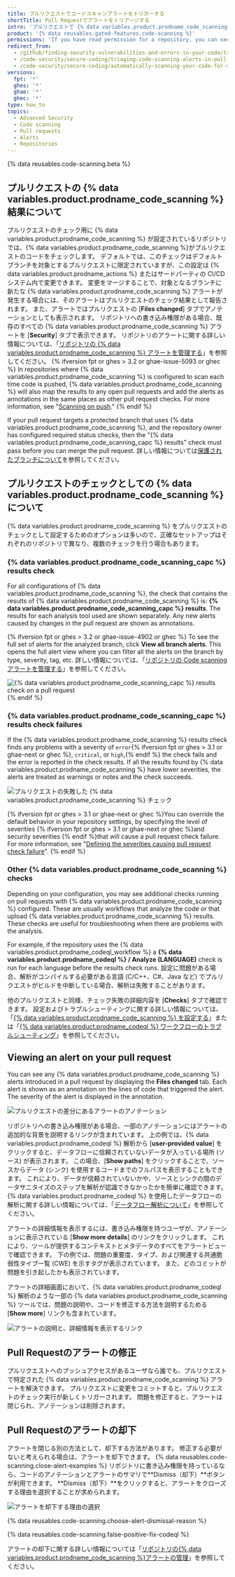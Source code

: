 ```yaml
---
title: プルリクエストでコードスキャンアラートをトリガーする
shortTitle: Pull Requestでアラートをトリアージする
intro: 'プルリクエストで {% data variables.product.prodname_code_scanning %} が問題を特定した場合、強調表示されたコードを確認してアラートを解決できます。'
product: '{% data reusables.gated-features.code-scanning %}'
permissions: 'If you have read permission for a repository, you can see annotations on pull requests. With write permission, you can see detailed information and resolve {% data variables.product.prodname_code_scanning %} alerts for that repository.'
redirect_from:
  - /github/finding-security-vulnerabilities-and-errors-in-your-code/triaging-code-scanning-alerts-in-pull-requests
  - /code-security/secure-coding/triaging-code-scanning-alerts-in-pull-requests
  - /code-security/secure-coding/automatically-scanning-your-code-for-vulnerabilities-and-errors/triaging-code-scanning-alerts-in-pull-requests
versions:
  fpt: '*'
  ghes: '*'
  ghae: '*'
  ghec: '*'
type: how_to
topics:
  - Advanced Security
  - Code scanning
  - Pull requests
  - Alerts
  - Repositories
---
```


<!--For this article in earlier GHES versions, see /content/github/finding-security-vulnerabilities-and-errors-in-your-code-->

{% data reusables.code-scanning.beta %}

## プルリクエストの {% data variables.product.prodname_code_scanning %} 結果について

プルリクエストのチェック用に {% data variables.product.prodname_code_scanning %} が設定されているリポジトリでは、{% data variables.product.prodname_code_scanning %}がプルリクエストのコードをチェックします。 デフォルトでは、このチェックはデフォルトブランチを対象とするプルリクエストに限定されていますが、この設定は {% data variables.product.prodname_actions %} またはサードパーティの CI/CD システム内で変更できます。 変更をマージすることで、対象となるブランチに新たな {% data variables.product.prodname_code_scanning %} アラートが発生する場合には、そのアラートはプルリクエストのチェック結果として報告されます。 また、アラートではプルリクエストの [**Files changed**] タブでアノテーションとしても表示されます。 リポジトリへの書き込み権限がある場合、既存のすべての {% data variables.product.prodname_code_scanning %} アラートを [**Security**] タブで表示できます。 リポジトリのアラートに関する詳しい情報については、「[リポジトリの {% data variables.product.prodname_code_scanning %} アラートを管理する](/code-security/secure-coding/managing-code-scanning-alerts-for-your-repository)」を参照してください。
{% ifversion fpt or ghes > 3.2 or ghae-issue-5093 or ghec %}
In repositories where {% data variables.product.prodname_code_scanning %} is configured to scan each time code is pushed, {% data variables.product.prodname_code_scanning %} will also map the results to any open pull requests and add the alerts as annotations in the same places as other pull request checks. For more information, see "[Scanning on push](/code-security/code-scanning/automatically-scanning-your-code-for-vulnerabilities-and-errors/configuring-code-scanning#scanning-on-push)."
{% endif %}

If your pull request targets a protected branch that uses {% data variables.product.prodname_code_scanning %}, and the repository owner has configured required status checks, then the "{% data variables.product.prodname_code_scanning_capc %} results" check must pass before you can merge the pull request. 詳しい情報については[保護されたブランチについて](/github/administering-a-repository/about-protected-branches#require-status-checks-before-merging)を参照してください。

## プルリクエストのチェックとしての {% data variables.product.prodname_code_scanning %} について

{% data variables.product.prodname_code_scanning %} をプルリクエストのチェックとして設定するためのオプションは多いので、正確なセットアップはそれぞれのリポジトリで異なり、複数のチェックを行う場合もあります。

### {% data variables.product.prodname_code_scanning_capc %} results check

For all configurations of {% data variables.product.prodname_code_scanning %}, the check that contains the results of {% data variables.product.prodname_code_scanning %} is: **{% data variables.product.prodname_code_scanning_capc %} results**. The results for each analysis tool used are shown separately. Any new alerts caused by changes in the pull request are shown as annotations.

{% ifversion fpt or ghes > 3.2 or ghae-issue-4902 or ghec %} To see the full set of alerts for the analyzed branch, click **View all branch alerts**. This opens the full alert view where you can filter all the alerts on the branch by type, severity, tag, etc. 詳しい情報については、「[リポジトリの Code scanningアラートを管理する](/code-security/code-scanning/automatically-scanning-your-code-for-vulnerabilities-and-errors/managing-code-scanning-alerts-for-your-repository#filtering-and-searching-for-code-scanning-alerts)」を参照してください。

![{% data variables.product.prodname_code_scanning_capc %} results check on a pull request](/assets/images/help/repository/code-scanning-results-check.png)
{% endif %}

### {% data variables.product.prodname_code_scanning_capc %} results check failures

If the {% data variables.product.prodname_code_scanning %} results check finds any problems with a severity of `error`{% ifversion fpt or ghes > 3.1  or ghae-next or ghec %}, `critical`, or `high`,{% endif %} the check fails and the error is reported in the check results. If all the results found by {% data variables.product.prodname_code_scanning %} have lower severities, the alerts are treated as warnings or notes and the check succeeds.

![プルリクエストの失敗した {% data variables.product.prodname_code_scanning %} チェック](/assets/images/help/repository/code-scanning-check-failure.png)

{% ifversion fpt or ghes > 3.1 or ghae-next or ghec %}You can override the default behavior in your repository settings, by specifying the level of severities {% ifversion fpt or ghes > 3.1  or ghae-next or ghec %}and security severities {% endif %}that will cause a pull request check failure. For more information, see "[Defining the severities causing pull request check failure](/code-security/secure-coding/configuring-code-scanning#defining-the-severities-causing-pull-request-check-failure)".
{% endif %}

### Other {% data variables.product.prodname_code_scanning %} checks

Depending on your configuration, you may see additional checks running on pull requests with {% data variables.product.prodname_code_scanning %} configured. These are usually workflows that analyze the code or that upload {% data variables.product.prodname_code_scanning %} results. These checks are useful for troubleshooting when there are problems with the analysis.

For example, if the repository uses the {% data variables.product.prodname_codeql_workflow %} a **{% data variables.product.prodname_codeql %} / Analyze (LANGUAGE)** check is run for each language before the results check runs. 設定に問題がある場合、解析がコンパイルする必要がある言語 (C/C++、C#、Java など) でプルリクエストがビルドを中断している場合、解析は失敗することがあります。

他のプルリクエストと同様、チェック失敗の詳細内容を [**Checks**] タブで確認できます。 設定およびトラブルシューティングに関する詳しい情報については、「[{% data variables.product.prodname_code_scanning %} を設定する](/code-security/secure-coding/configuring-code-scanning)」または「[{% data variables.product.prodname_codeql %} ワークフローのトラブルシューティング](/code-security/secure-coding/troubleshooting-the-codeql-workflow)」を参照してください。

## Viewing an alert on your pull request

You can see any {% data variables.product.prodname_code_scanning %} alerts introduced in a pull request by displaying the **Files changed** tab. Each alert is shown as an annotation on the lines of code that triggered the alert. The severity of the alert is displayed in the annotation.

![プルリクエストの差分にあるアラートのアノテーション](/assets/images/help/repository/code-scanning-pr-annotation.png)

リポジトリへの書き込み権限がある場合、一部のアノテーションにはアラートの追加的な背景を説明するリンクが含まれています。 上の例では、{% data variables.product.prodname_codeql %} 解析から [**user-provided value**] をクリックすると、データフローに信頼されていないデータが入っている場所 (ソース) が表示されます。 この場合、[**Show paths**] をクリックすることで、ソースからデータ (シンク) を使用するコードまでのフルパスを表示することもできます。 これにより、データが信頼されていないかや、ソースとシンクの間のデータサニタイズのステップを解析が認識できなかったかを簡単に確認できます。 {% data variables.product.prodname_codeql %} を使用したデータフローの解析に関する詳しい情報については、「[データフロー解析について](https://codeql.github.com/docs/writing-codeql-queries/about-data-flow-analysis/)」を参照してください。

アラートの詳細情報を表示するには、書き込み権限を持つユーザが、アノテーションに表示されている [**Show more details**] のリンクをクリックします。 これにより、ツールが提供するコンテキストとメタデータのすべてをアラートビューで確認できます。 下の例では、問題の重要度、タイプ、および関連する共通脆弱性タイプ一覧 (CWE) を示すタグが表示されています。 また、どのコミットが問題を引き起したかも表示されています。

アラートの詳細画面において、{% data variables.product.prodname_codeql %} 解析のような一部の {% data variables.product.prodname_code_scanning %} ツールでは、問題の説明や、コードを修正する方法を説明するためる [**Show more**] リンクも含まれています。

![アラートの説明と、詳細情報を表示するリンク](/assets/images/help/repository/code-scanning-pr-alert.png)

## Pull Requestのアラートの修正

プルリクエストへのプッシュアクセスがあるユーザなら誰でも、プルリクエストで特定された {% data variables.product.prodname_code_scanning %} アラートを解決できます。 プルリクエストに変更をコミットすると、プルリクエストのチェック実行が新しくトリガーされます。 問題を修正すると、アラートは閉じられ、アノテーションは削除されます。

## Pull Requestのアラートの却下

アラートを閉じる別の方法として、却下する方法があります。 修正する必要がないと考えられる場合は、アラートを却下できます。 {% data reusables.code-scanning.close-alert-examples %} リポジトリに書き込み権限を持っているなら、コードのアノテーションとアラートのサマリで**Dismiss（却下）**ボタンが利用できます。 **Dismiss（却下）**をクリックすると、アラートをクローズする理由を選択することが求められます。

![アラートを却下する理由の選択](/assets/images/help/repository/code-scanning-alert-close-drop-down.png)

{% data reusables.code-scanning.choose-alert-dismissal-reason %}

{% data reusables.code-scanning.false-positive-fix-codeql %}

アラートの却下に関する詳しい情報については「[リポジトリの{% data variables.product.prodname_code_scanning %}アラートの管理](/code-security/secure-coding/managing-code-scanning-alerts-for-your-repository#dismissing-or-deleting-alerts)」を参照してください。
